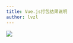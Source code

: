 ```yaml
---
title: Vue.js打包结果说明
author: lvzl
---
```


<img src="https://mp-cb2e47ef-a802-469a-a81c-2b6efa9f8b60.cdn.bspapp.com/blog-resource/images/build-package-desc.svg" />
